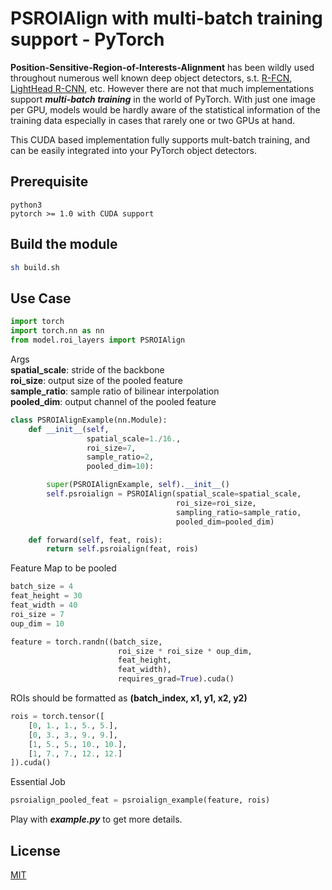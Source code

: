 # PSROIAlign with multi-batch training support - PyTorch
**Position-Sensitive-Region-of-Interests-Alignment** has been wildly used throughout numerous well known deep object detectors, s.t. [R-FCN](https://arxiv.org/pdf/1605.06409.pdf), [LightHead R-CNN](https://arxiv.org/pdf/1711.07264.pdf), etc. However there are not that much implementations support ***multi-batch training*** in the world of PyTorch. With just one image per GPU, models would be hardly aware of the statistical information of the training data especially in cases that rarely one or two GPUs at hand.

This CUDA based implementation fully supports mult-batch training, and can be easily integrated into your PyTorch object detectors.


## Prerequisite
```
python3
pytorch >= 1.0 with CUDA support
```


## Build the module
```bash
sh build.sh
```


## Use Case
```python
import torch
import torch.nn as nn
from model.roi_layers import PSROIAlign
```

Args<br />
**spatial_scale**: stride of the backbone<br />
**roi_size**: output size of the pooled feature<br />
**sample_ratio**: sample ratio of bilinear interpolation<br />
**pooled_dim**: output channel of the pooled feature<br />
```python
class PSROIAlignExample(nn.Module):
    def __init__(self,
                 spatial_scale=1./16.,
                 roi_size=7,
                 sample_ratio=2,
                 pooled_dim=10):

        super(PSROIAlignExample, self).__init__()
        self.psroialign = PSROIAlign(spatial_scale=spatial_scale,
                                     roi_size=roi_size,
                                     sampling_ratio=sample_ratio,
                                     pooled_dim=pooled_dim)

    def forward(self, feat, rois):
        return self.psroialign(feat, rois)
```

Feature Map to be pooled
```python
batch_size = 4
feat_height = 30
feat_width = 40
roi_size = 7
oup_dim = 10

feature = torch.randn((batch_size,
                        roi_size * roi_size * oup_dim,
                        feat_height,
                        feat_width),
                        requires_grad=True).cuda()
```

ROIs should be formatted as **(batch_index, x1, y1, x2, y2)**
```python
rois = torch.tensor([
    [0, 1., 1., 5., 5.],
    [0, 3., 3., 9., 9.],
    [1, 5., 5., 10., 10.],
    [1, 7., 7., 12., 12.]
]).cuda()
```

Essential Job
```python
psroialign_pooled_feat = psroialign_example(feature, rois)
```

Play with ***example.py*** to get more details.


## License
[MIT](./LICENSE)